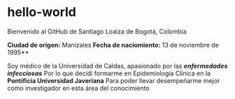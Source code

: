 # hello-world
Bienvenido al GitHub de Santiago Loaiza de Bogotá, Colombia

**Ciudad de origen:** Manizales 
**Fecha de naciomiento:** 13 de noviembre de 1995**

Soy médico de la Universidad de Caldas, apasionado por las ***enfermedades infecciosas***
Por lo que decidí formarme en Epidemiología Clínica en la **Pontificia Universidad Javeriana**
Para poder llevar desempeñarme mejor como investigador en esta área del conocimiento
